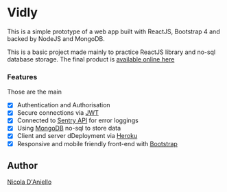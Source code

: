 # Vidly

This is a simple prototype of a web app built with ReactJS, Bootstrap 4 and backed by NodeJS and MongoDB.

This is a basic project made mainly to practice ReactJS library and no-sql database storage. The final product is [available online here](https://calm-anchorage-48308.herokuapp.com/)

### Features

Those are the main

- [x] Authentication and Authorisation
- [x] Secure connections via [JWT](https://jwt.io/)
- [x] Connected to [Sentry API](https://sentry.io/welcome/) for error loggings
- [x] Using [MongoDB](https://www.mongodb.com/) no-sql to store data
- [x] Client and server dDeployment via [Heroku](https://heroku.com/)
- [x] Responsive and mobile friendly front-end with [Bootstrap](https://getbootstrap.com/)

## Author

[Nicola D'Aniello](https://github.com/mmode)
